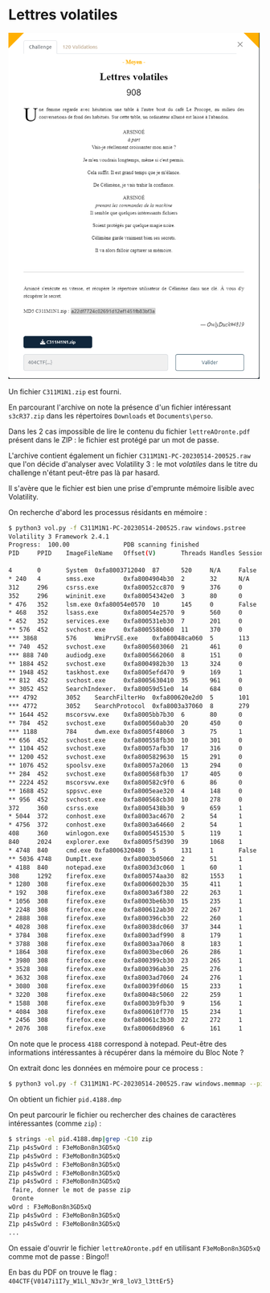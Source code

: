 # Lettres volatiles

<img alt="énoncé du challenge" src="enonce.png" width=500>

Un fichier `C311M1N1.zip` est fourni.

En parcourant l'archive on note la présence d'un fichier intéressant `s3cR37.zip` dans les répertoires `Downloads` et `Documents\perso`.

Dans les 2 cas impossible de lire le contenu du fichier `lettreAOronte.pdf` présent dans le ZIP : le fichier est protégé par un mot de passe.

L'archive contient également un fichier `C311M1N1-PC-20230514-200525.raw` que l'on décide d'analyser avec Volatility 3 : le mot *volatiles* dans le titre du challenge n'étant peut-être pas là par hasard.

Il s'avère que le fichier est bien une prise d'emprunte mémoire lisible avec Volatility.

On recherche d'abord les processus résidants en mémoire :

```bash
$ python3 vol.py -f C311M1N1-PC-20230514-200525.raw windows.pstree
Volatility 3 Framework 2.4.1
Progress:  100.00               PDB scanning finished
PID     PPID    ImageFileName   Offset(V)       Threads Handles SessionId       Wow64   CreateTime      ExitTime

4       0       System  0xfa8003712040  87      520     N/A     False   2023-05-14 19:54:23.000000      N/A
* 240   4       smss.exe        0xfa8004904b30  2       32      N/A     False   2023-05-14 19:54:23.000000      N/A
312     296     csrss.exe       0xfa80052cc870  9       376     0       False   2023-05-14 19:54:23.000000      N/A
352     296     wininit.exe     0xfa80054342e0  3       80      0       False   2023-05-14 19:54:24.000000      N/A
* 476   352     lsm.exe 0xfa80054e0570  10      145     0       False   2023-05-14 19:54:24.000000      N/A
* 468   352     lsass.exe       0xfa80054e2570  9       560     0       False   2023-05-14 19:54:24.000000      N/A
* 452   352     services.exe    0xfa800531eb30  7       201     0       False   2023-05-14 19:54:24.000000      N/A
** 576  452     svchost.exe     0xfa800558b060  11      370     0       False   2023-05-14 19:54:24.000000      N/A
*** 3868        576     WmiPrvSE.exe    0xfa80048ca060  5       113     0       False   2023-05-14 19:58:25.000000     N/A
** 740  452     svchost.exe     0xfa8005603060  21      461     0       False   2023-05-14 19:54:24.000000      N/A
*** 888 740     audiodg.exe     0xfa8005662060  8       151     0       False   2023-05-14 19:54:24.000000      N/A
** 1884 452     svchost.exe     0xfa8004982b30  13      324     0       False   2023-05-14 19:56:26.000000      N/A
** 1948 452     taskhost.exe    0xfa8005efd470  9       169     1       False   2023-05-14 19:54:42.000000      N/A
** 812  452     svchost.exe     0xfa8005630410  35      961     0       False   2023-05-14 19:54:24.000000      N/A
** 3052 452     SearchIndexer.  0xfa80059d51e0  14      684     0       False   2023-05-14 19:54:49.000000      N/A
*** 4792        3052    SearchFilterHo  0xfa800620e2d0  5       101     0       False   2023-05-14 20:05:21.000000     N/A
*** 4772        3052    SearchProtocol  0xfa8003a37060  8       279     0       False   2023-05-14 20:05:21.000000     N/A
** 1644 452     mscorsvw.exe    0xfa8005bb7b30  6       80      0       False   2023-05-14 19:56:26.000000      N/A
** 784  452     svchost.exe     0xfa800560ab30  20      450     0       False   2023-05-14 19:54:24.000000      N/A
*** 1188        784     dwm.exe 0xfa8005f48060  3       75      1       False   2023-05-14 19:54:42.000000      N/A
** 656  452     svchost.exe     0xfa800558fb30  10      301     0       False   2023-05-14 19:54:24.000000      N/A
** 1104 452     svchost.exe     0xfa80057afb30  17      316     0       False   2023-05-14 19:54:25.000000      N/A
** 1200 452     svchost.exe     0xfa8005829630  15      291     0       False   2023-05-14 19:54:25.000000      N/A
** 1076 452     spoolsv.exe     0xfa80057a2060  13      294     0       False   2023-05-14 19:54:25.000000      N/A
** 284  452     svchost.exe     0xfa800568fb30  17      405     0       False   2023-05-14 19:54:24.000000      N/A
** 2224 452     mscorsvw.exe    0xfa800582c9f0  6       86      0       True    2023-05-14 19:56:25.000000      N/A
** 1688 452     sppsvc.exe      0xfa8005eae320  4       148     0       False   2023-05-14 19:56:26.000000      N/A
** 956  452     svchost.exe     0xfa800568cb30  10      278     0       False   2023-05-14 19:54:24.000000      N/A
372     360     csrss.exe       0xfa8005438b30  9       659     1       False   2023-05-14 19:54:24.000000      N/A
* 5044  372     conhost.exe     0xfa8003ac4670  2       54      1       False   2023-05-14 20:05:25.000000      N/A
* 4756  372     conhost.exe     0xfa8003a64660  2       54      1       False   2023-05-14 20:05:21.000000      N/A
408     360     winlogon.exe    0xfa8005451530  5       119     1       False   2023-05-14 19:54:24.000000      N/A
840     2024    explorer.exe    0xfa8005f5d390  39      1068    1       False   2023-05-14 19:54:42.000000      N/A
* 4748  840     cmd.exe 0xfa8006320480  5       131     1       False   2023-05-14 20:05:21.000000      N/A
** 5036 4748    DumpIt.exe      0xfa8003b05060  2       51      1       True    2023-05-14 20:05:25.000000      N/A
* 4188  840     notepad.exe     0xfa8003d3c060  1       60      1       False   2023-05-14 20:02:09.000000      N/A
308     1292    firefox.exe     0xfa800574aa30  82      1553    1       True    2023-05-14 19:54:46.000000      N/A
* 1280  308     firefox.exe     0xfa8006002b30  35      411     1       True    2023-05-14 19:54:47.000000      N/A
* 192   308     firefox.exe     0xfa8003a6f380  22      263     1       True    2023-05-14 19:59:15.000000      N/A
* 1056  308     firefox.exe     0xfa8003be6b30  15      235     1       True    2023-05-14 20:01:49.000000      N/A
* 2248  308     firefox.exe     0xfa800612ab30  22      267     1       True    2023-05-14 19:54:47.000000      N/A
* 2888  308     firefox.exe     0xfa800396cb30  22      260     1       True    2023-05-14 19:58:48.000000      N/A
* 4028  308     firefox.exe     0xfa80038dc060  37      344     1       True    2023-05-14 19:58:44.000000      N/A
* 3784  308     firefox.exe     0xfa8003adf990  8       179     1       True    2023-05-14 19:59:15.000000      N/A
* 3788  308     firefox.exe     0xfa8003aa7060  8       183     1       True    2023-05-14 19:59:15.000000      N/A
* 1864  308     firefox.exe     0xfa8003bec060  26      286     1       True    2023-05-14 19:59:48.000000      N/A
* 3980  308     firefox.exe     0xfa800399cb30  23      265     1       True    2023-05-14 20:01:07.000000      N/A
* 3528  308     firefox.exe     0xfa800396ab30  25      276     1       True    2023-05-14 20:01:12.000000      N/A
* 3632  308     firefox.exe     0xfa8003ad7060  24      276     1       True    2023-05-14 19:59:52.000000      N/A
* 3080  308     firefox.exe     0xfa80039fd060  15      233     1       True    2023-05-14 20:01:22.000000      N/A
* 3220  308     firefox.exe     0xfa80048c5060  22      259     1       True    2023-05-14 19:57:43.000000      N/A
* 1588  308     firefox.exe     0xfa8003b9fb30  9       156     1       True    2023-05-14 19:59:27.000000      N/A
* 4084  308     firefox.exe     0xfa800610f770  15      234     1       True    2023-05-14 20:01:20.000000      N/A
* 2456  308     firefox.exe     0xfa80061c3b30  22      272     1       True    2023-05-14 19:54:47.000000      N/A
* 2076  308     firefox.exe     0xfa80060d8960  6       161     1       True    2023-05-14 19:54:47.000000      N/A
```

On note que le process `4188` correspond à notepad. Peut-être des informations intéressantes à récupérer dans la mémoire du Bloc Note ?

On extrait donc les données en mémoire pour ce process :
```bash
$ python3 vol.py -f C311M1N1-PC-20230514-200525.raw windows.memmap --pid 4188 --dump
```

On obtient un fichier `pid.4188.dmp`

On peut parcourir le fichier ou rechercher des chaines de caractères intéressantes (comme `zip`) :
```bash
$ strings -el pid.4188.dmp|grep -C10 zip
Z1p p4s5wOrd : F3eMoBon8n3GD5xQ
Z1p p4s5wOrd : F3eMoBon8n3GD5xQ
Z1p p4s5wOrd : F3eMoBon8n3GD5xQ
Z1p p4s5wOrd : F3eMoBon8n3GD5xQ
Z1p p4s5wOrd : F3eMoBon8n3GD5xQ
 faire, donner le mot de passe zip
 Oronte
wOrd : F3eMoBon8n3GD5xQ
Z1p p4s5wOrd : F3eMoBon8n3GD5xQ
Z1p p4s5wOrd : F3eMoBon8n3GD5xQ
...
```

On essaie d'ouvrir le fichier `lettreAOronte.pdf` en utilisant `F3eMoBon8n3GD5xQ` comme mot de passe : Bingo!!

En bas du PDF on trouve le flag : `404CTF{V0147i1I7y_W1Ll_N3v3r_Wr8_loV3_l3ttEr5}`
